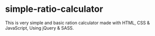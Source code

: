 # simple-ratio-calculator
This is very simple and basic ration calculator made with HTML, CSS &amp; JavaScript, Using jQuery &amp; SASS.
